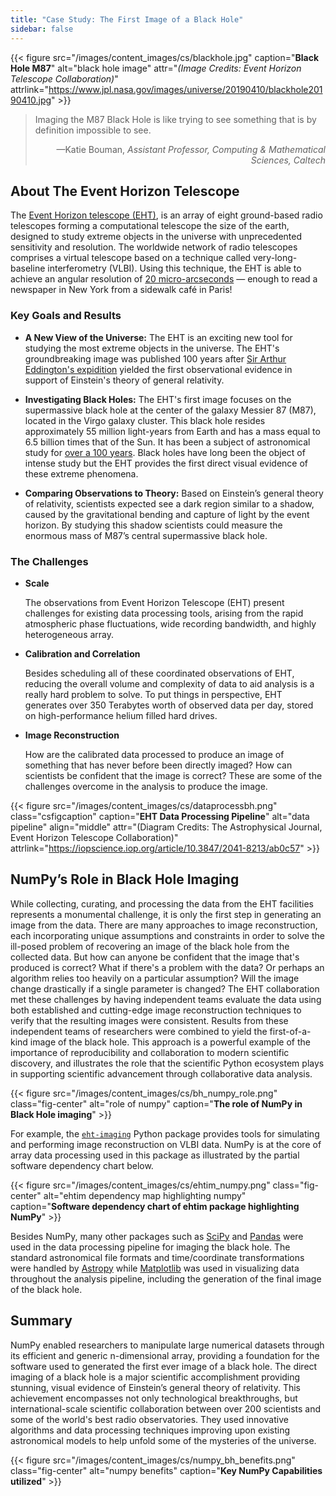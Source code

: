 ```yaml
---
title: "Case Study: The First Image of a Black Hole"
sidebar: false
---
```


{{< figure src="/images/content_images/cs/blackhole.jpg" caption="**Black Hole M87**" alt="black hole image" attr="*(Image Credits: Event Horizon Telescope Collaboration)*" attrlink="https://www.jpl.nasa.gov/images/universe/20190410/blackhole20190410.jpg" >}}

<blockquote cite="https://www.youtube.com/watch?v=BIvezCVcsYs">
    <p>Imaging the M87 Black Hole is like trying to see something that is by definition impossible to see.</p>
    <footer align="right">—Katie Bouman, <cite>Assistant Professor, Computing & Mathematical Sciences, Caltech</cite></footer>
</blockquote>

## About The Event Horizon Telescope

The [Event Horizon telescope (EHT)](https://eventhorizontelescope.org), is an
array of eight ground-based radio telescopes forming a computational telescope
the size of the earth, designed to study extreme objects in the
universe with unprecedented sensitivity and resolution.  The worldwide
network of radio telescopes comprises a virtual telescope based on a technique
called very-long-baseline interferometry (VLBI).
Using this technique, the EHT is able to achieve an angular resolution of
[20 micro-arcseconds][resolution] — enough to read a newspaper in New York
from a sidewalk café in Paris!

[resolution]: https://eventhorizontelescope.org/press-release-april-10-2019-astronomers-capture-first-image-black-hole

### Key Goals and Results

* **A New View of the Universe:**
  The EHT is an exciting new tool for studying the most extreme objects in the
  universe. The EHT's groundbreaking image was published 100 years
  after [Sir Arthur Eddington's expidition][eddington] yielded the first 
  observational evidence in support of Einstein's theory of general relativity.

* **Investigating Black Holes:**
  The EHT's first image focuses on the supermassive black hole at the center
  of the galaxy Messier 87 (M87), located in the Virgo galaxy cluster.
  This black hole resides approximately 55 million light-years from Earth and
  has a mass equal  to 6.5 billion times that of the Sun. It has been a
  subject of astronomical study for
  [over a 100 years](https://www.jpl.nasa.gov/news/news.php?feature=7385).
  Black holes have long been the object of intense study but the EHT provides
  the first direct visual evidence of these extreme phenomena.

* **Comparing Observations to Theory:**
  Based on Einstein’s general theory of relativity, scientists expected 
  see a dark region similar to a shadow, caused by the gravitational bending
  and capture of light by the event horizon. By studying this shadow
  scientists could measure the enormous mass of M87’s central supermassive
  black hole.

[eddington]: https://en.wikipedia.org/wiki/Eddington_experiment

### The Challenges

* **Scale**

    The observations from Event Horizon Telescope (EHT) present challenges for
    existing data processing tools, arising from the rapid atmospheric phase
    fluctuations, wide recording bandwidth, and highly heterogeneous array.

* **Calibration and Correlation**

    Besides scheduling all of these coordinated observations of EHT, reducing
    the overall volume and complexity of data to aid analysis is a really hard
    problem to solve. To put things in perspective, EHT generates over 350
    Terabytes worth of observed data per day, stored on high-performance
    helium filled hard drives.

* **Image Reconstruction**

    How are the calibrated data processed to produce an image of something that
    has never before been directly imaged? How can scientists be confident
    that the image is correct? These are some of the challenges overcome in
    the analysis to produce the image.

{{< figure src="/images/content_images/cs/dataprocessbh.png" class="csfigcaption" caption="**EHT Data Processing Pipeline**" alt="data pipeline" align="middle" attr="(Diagram Credits: The Astrophysical Journal, Event Horizon Telescope Collaboration)" attrlink="https://iopscience.iop.org/article/10.3847/2041-8213/ab0c57" >}}

## NumPy’s Role in Black Hole Imaging

While collecting, curating, and processing the data from the EHT facilities 
represents a monumental challenge, it is only the first step in generating
an image from the data.
There are many approaches to image reconstruction, each incorporating unique
assumptions and constraints in order to solve the ill-posed problem of 
recovering an image of the black hole from the collected data.
But how can anyone be confident that the image that's produced is correct?
What if there's a problem with the data? Or perhaps an algorithm relies too
heavily on a particular assumption? Will the image change drastically if a
single parameter is changed?
The EHT collaboration met these challenges by having independent teams 
evaluate the data using both established and cutting-edge image reconstruction
techniques to verify that the resulting images were consistent.
Results from these independent teams of researchers were combined to yield the
first-of-a-kind image of the black hole.
This approach is a powerful example of the importance of reproducibility and
collaboration to modern scientific discovery, and illustrates the role that
the scientific Python ecosystem plays in supporting scientific advancement
through collaborative data analysis.

{{< figure src="/images/content_images/cs/bh_numpy_role.png" class="fig-center" alt="role of numpy" caption="**The role of NumPy in Black Hole imaging**" >}}

For example, the [`eht-imaging`][ehtim] Python package provides tools for
simulating and performing image reconstruction on VLBI data. 
NumPy is at the core of array data processing used
in this package as illustrated by the partial software
dependency chart below.

{{< figure src="/images/content_images/cs/ehtim_numpy.png" class="fig-center" alt="ehtim dependency map highlighting numpy" caption="**Software dependency chart of ehtim package highlighting NumPy**" >}}

[ehtim]: https://github.com/achael/eht-imaging

Besides NumPy, many other packages such as
[SciPy](https://www.scipy.org) and [Pandas](https://pandas.io) were used in the
data processing pipeline for imaging the black hole.
The standard astronomical file formats and time/coordinate transformations
were handled by [Astropy][astropy] while [Matplotlib][mpl] was used
in visualizing data throughout the analysis pipeline, including the generation
of the final image of the black hole.

[astropy]: https://www.astropy.org/
[mpl]: https://matplotlib.org/

## Summary

NumPy enabled researchers to manipulate large numerical datasets through its
efficient and generic n-dimensional array, providing a foundation for the
software used to generated the first ever image of
a black hole. The direct imaging of a black hole is
a major scientific accomplishment providing stunning, visual evidence of Einstein’s
general theory of relativity. This achievement encompasses not only
technological breakthroughs, but international-scale scientific collaboration
between over 200 scientists and some of the world's best radio observatories.
They used
innovative algorithms and data processing techniques improving upon existing
astronomical models to help unfold some of the mysteries of the universe.

{{< figure src="/images/content_images/cs/numpy_bh_benefits.png" class="fig-center" alt="numpy benefits" caption="**Key NumPy Capabilities utilized**" >}}
